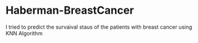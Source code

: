 # Haberman-BreastCancer
I tried to predict the survaival staus of the patients with breast cancer using KNN Algorithm
